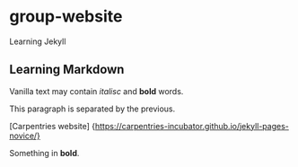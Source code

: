 # group-website
Learning Jekyll

## Learning Markdown

Vanilla text may contain *italisc* and **bold** words.

This paragraph is separated by the previous. 

[Carpentries website] {https://carpentries-incubator.github.io/jekyll-pages-novice/}


Something in **bold**.
